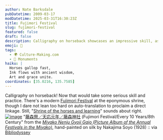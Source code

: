 ```yaml
---
author: Nate Barksdale
pubDatetime: 2009-03-17
modDatetime: 2025-03-31T16:30:23Z
title: Fujimori Festival
slug: fujimori-festival
featured: false
draft: false
description: Calligraphy on horseback showcases an impressive skill, as highlighted in the traditional Fujimori Festival held at the Fujinomori Shrine.
emoji: 🐎
tags:
  - 🌍 Culture-Making.com
  - 🕌 Monuments
haiku: |
  Horses gallop fast,  
  Ink flows with ancient wisdom,  
  Art and grace unite.
coordinates: [35.0216, 135.7585]
---
```


Calligraphy on horseback! Now that would take some serious skill and practice. There's a modern [Fujimori Festival](http://translate.google.com/translate?hl=en&sl=ja&u=http://www.fujinomorijinjya.or.jp/&ei=Ge6_Sa69CJqqtQPG9pmbBA&sa=X&oi=translate&resnum=2&ct=result&prev=/search%3Fq%3D%25E8%2597%25A4%25E6%25A3%25AE%25E7%25A5%25AD%26hl%3Den%26client%3Dfirefox-a%26rls%3Dorg.mozilla:en-US:official%26hs%3DpTe) at the eponymous shrine, though I dare not lean too hard on auto-translation to proclaim a direct linkage. Still, "[Shrine of the horses and learning](http://translate.google.com/translate?hl=en&sl=ja&u=http://www.fujinomorijinjya.or.jp/&ei=Ge6_Sa69CJqqtQPG9pmbBA&sa=X&oi=translate&resnum=2&ct=result&prev=/search%3Fq%3D%25E8%2597%25A4%25E6%25A3%25AE%25E7%25A5%25AD%26hl%3Den%26client%3Dfirefox-a%26rls%3Dorg.mozilla:en-US:official%26hs%3DpTe)" sounds about right. [![image](http://culture-making.com/media/027_1.jpg)](http://tois.nichibun.ac.jp/database/html2/gyouji/gyouji_59.html)
"[藤森祭／天応元年／藤森神社](http://web.archive.org/web/20090618124345/http://tois.nichibun.ac.jp:80/database/html2/gyouji/gyouji_59.html) (Fujimori Festival/Every 10 Years/8th Century" from the [_Miyako Nenju Gyoji Gajo (Picture Album of the Annual Festivals in the Miyako)_](http://web.archive.org/web/20161021014720/http://tois.nichibun.ac.jp:80/database/html2/gyouji/itiran.html), hand-painted on silk by Nakajima Soyo (1928) :: via [Bibliodyssey](http://bibliodyssey.blogspot.com/2009/02/miyako-festivals.html)
